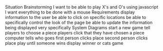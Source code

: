 Situation Brainstorming
  I want to be able to play X's and O's using javascript
  I want everything to be done with a mouse
Requirements
  display information to the user
  be able to click on specific locations
  be able to specifically control the look of the page
  be able to update the information being displayed very specifically
System Diagrams
  start a new game
  tell players to choose a piece
  players click that they have chosen a piece
  computer tells who goes first
  person clicks place
  second person clicks place
  play until someone wins
  display winner or cats game
